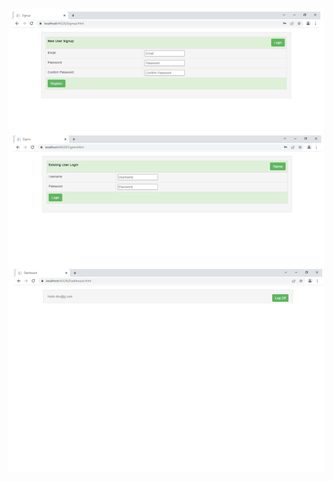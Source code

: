 ![ss1](https://github.com/Dushyantsingh-ds/dotnet-api/blob/main/Projects/TokenBasedAuthWebApp/ss1.png)
